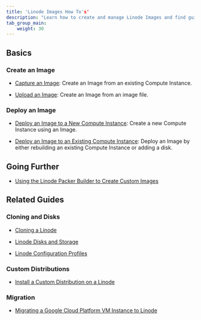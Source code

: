 ```yaml
---
title: 'Linode Images How To's'
description: "Learn how to create and manage Linode Images and find guides on other related topics."
tab_group_main:
    weight: 30
---
```


## Basics

### Create an Image

- [Capture an Image](/docs/products/tools/images/guides/capture-an-image/): Create an Image from an existing Compute Instance.

- [Upload an Image](/docs/products/tools/images/guides/upload-an-image/): Create an Image from an image file.

### Deploy an Image

- [Deploy an Image to a New Compute Instance](/docs/products/tools/images/guides/deploy-image-to-new-linode/): Create a new Compute Instance using an Image.

- [Deploy an Image to an Existing Compute Instance](/docs/products/tools/images/guides/deploy-image-to-existing-linode/): Deploy an Image by either rebuilding an existing Compute Instance or adding a disk.

## Going Further

- [Using the Linode Packer Builder to Create Custom Images](/docs/guides/how-to-use-linode-packer-builder/)

## Related Guides

### Cloning and Disks

- [Cloning a Linode](/docs/platform/disk-images/clone-your-linode/)

- [Linode Disks and Storage](/docs/guides/disks-and-storage/)

- [Linode Configuration Profiles](/docs/guides/linode-configuration-profiles/)

### Custom Distributions

- [Install a Custom Distribution on a Linode](/docs/guides/install-a-custom-distribution-on-a-linode/)

### Migration

- [Migrating a Google Cloud Platform VM Instance to Linode](/docs/guides/how-to-migrate-from-gcp-to-linode/)
